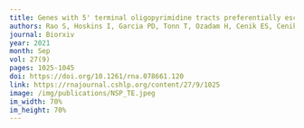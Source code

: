```yaml
---
title: Genes with 5' terminal oligopyrimidine tracts preferentially escape global suppression of translation by the SARS-CoV-2 NSP1 protein
authors: Rao S, Hoskins I, Garcia PD, Tonn T, Ozadam H, Cenik ES, Cenik C
journal: Biorxiv
year: 2021
month: Sep
vol: 27(9)
pages: 1025-1045
doi: https://doi.org/10.1261/rna.078661.120
link: https://rnajournal.cshlp.org/content/27/9/1025
image: /img/publications/NSP_TE.jpeg
im_width: 70%
im_height: 70%
---
```

